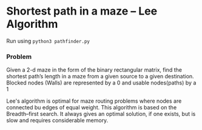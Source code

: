 # Shortest path in a maze – Lee Algorithm

Run using `python3 pathfinder.py`

### Problem
Given a 2-d maze in the form of the binary rectangular matrix, find the shortest path’s length in a maze from a given source to a given destination. Blocked nodes (Walls) are represented by a 0 and usable nodes(paths) by a 1

Lee's algorithm is optimal for maze routing problems where nodes are connected bu edges of equal weight. This algorithm is based on the Breadth–first search. It always gives an optimal solution, if one exists, but is slow and requires considerable memory.